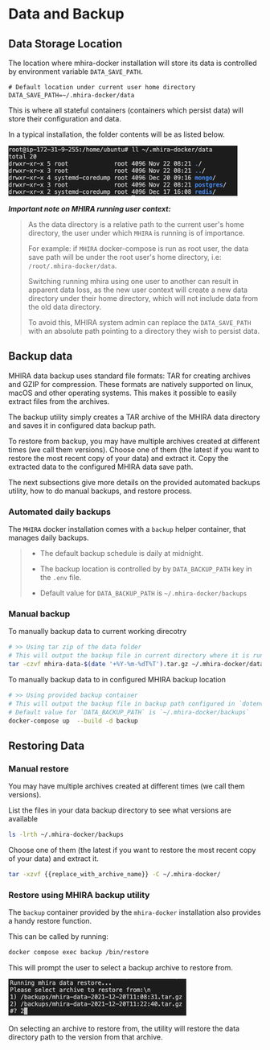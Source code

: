 # Data and Backup

## Data Storage Location

The location where mhira-docker installation will store its data is controlled by environment variable `DATA_SAVE_PATH`.

```dotenv
# Default location under current user home directory
DATA_SAVE_PATH=~/.mhira-docker/data
```

This is where all stateful containers (containers which persist data) will store their configuration and data.

In a typical installation, the folder contents will be as listed below.

![Data-Directory](/resources/images/data-directory.png "Data Directory")

***Important note on MHIRA running user context:***
> As the data directory is a relative path to the current user's home directory, the user under which `MHIRA` is running is of importance.
>
> For example: if `MHIRA` docker-compose is run as root user, the data save path will be under the root user's home directory, i.e: `/root/.mhira-docker/data`.
>
> Switching running mhira using one user to another can result in apparent data loss, as the new user context will create a new data directory under their home directory, which will not include data from the old data directory.
>
> To avoid this, MHIRA system admin can replace the `DATA_SAVE_PATH` with an absolute path pointing to a directory they wish to persist data.

## Backup data

MHIRA data backup uses standard file formats: TAR for creating archives and GZIP for compression. These formats are natively supported on linux, macOS and other operating systems. This makes it possible to easily extract files from the archives.

The backup utility simply creates a TAR archive of the MHIRA data directory and saves it in configured data backup path.

To restore from backup, you may have multiple archives created at different times (we call them versions). Choose one of them (the latest if you want to restore the most recent copy of your data) and extract it. Copy the extracted data to  the configured MHIRA data save path.

The next subsections give more details on the provided automated backups utility, how to do manual backups, and restore process.

### Automated daily backups

The `MHIRA` docker installation comes with a `backup` helper container, that manages daily backups.

> * The default backup schedule is daily at midnight.
>
> * The backup location is controlled by by `DATA_BACKUP_PATH` key in the `.env` file.
>
> * Default value for `DATA_BACKUP_PATH` is `~/.mhira-docker/backups`

### Manual backup

To manually backup data to current working direcotry

```bash
# >> Using tar zip of the data folder
# This will output the backup file in current directory where it is run
tar -czvf mhira-data-$(date '+%Y-%m-%dT%T').tar.gz ~/.mhira-docker/data
```

To manually backup data to in configured MHIRA backup location

```bash
# >> Using provided backup container
# This will output the backup file in backup path configured in `dotenv` by `DATA_BACKUP_PATH` key
# Default value for `DATA_BACKUP_PATH` is `~/.mhira-docker/backups`
docker-compose up  --build -d backup
```

## Restoring Data

### Manual restore

You may have multiple archives created at different times (we call them versions).

List the files in your data backup directory to see what versions are available

```bash
ls -lrth ~/.mhira-docker/backups
```

Choose one of them (the latest if you want to restore the most recent copy of your data) and extract it.

```bash
tar -xzvf {{replace_with_archive_name}} -C ~/.mhira-docker/
```

### Restore using MHIRA backup utility

The `backup` container provided by the `mhira-docker` installation also provides a handy restore function.

This can be called by running:

```bash
docker compose exec backup /bin/restore
```

This will prompt the user to select a backup archive to restore from.

![Restore-Archives](/resources/images/restore-archives.png "Restore Archives")

On selecting an archive to restore from, the utility will restore the data directory path to the version from that archive.
